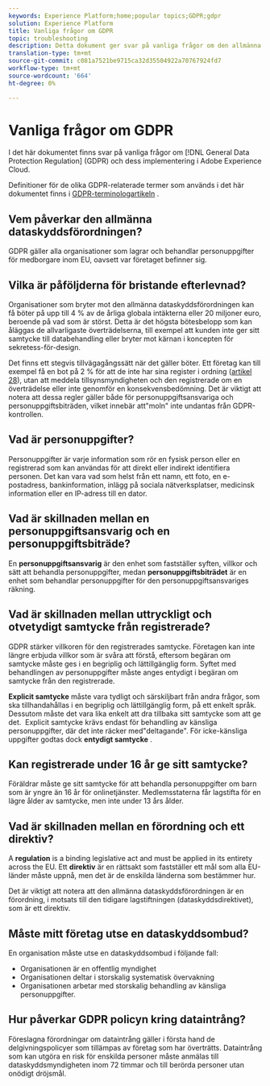 ```yaml
---
keywords: Experience Platform;home;popular topics;GDPR;gdpr
solution: Experience Platform
title: Vanliga frågor om GDPR
topic: troubleshooting
description: Detta dokument ger svar på vanliga frågor om den allmänna dataskyddsförordningen (GDPR) och dess tillämpning i Adobe Experience Cloud.
translation-type: tm+mt
source-git-commit: c081a7521be9715ca32d35504922a70767924fd7
workflow-type: tm+mt
source-wordcount: '664'
ht-degree: 0%

---
```



# Vanliga frågor om GDPR

I det här dokumentet finns svar på vanliga frågor om [!DNL General Data Protection Regulation] (GDPR) och dess implementering i Adobe Experience Cloud.

Definitioner för de olika GDPR-relaterade termer som används i det här dokumentet finns i [GDPR-terminologartikeln](terminology.md) .

## Vem påverkar den allmänna dataskyddsförordningen?

GDPR gäller alla organisationer som lagrar och behandlar personuppgifter för medborgare inom EU, oavsett var företaget befinner sig.

## Vilka är påföljderna för bristande efterlevnad?

Organisationer som bryter mot den allmänna dataskyddsförordningen kan få böter på upp till 4 % av de årliga globala intäkterna eller 20 miljoner euro, beroende på vad som är störst. Detta är det högsta bötesbelopp som kan åläggas de allvarligaste överträdelserna, till exempel att kunden inte ger sitt samtycke till databehandling eller bryter mot kärnan i koncepten för sekretess-för-design.

Det finns ett stegvis tillvägagångssätt när det gäller böter. Ett företag kan till exempel få en bot på 2 % för att de inte har sina register i ordning ([artikel 28](http://www.privacy-regulation.eu/en/article-28-processor-GDPR.htm)), utan att meddela tillsynsmyndigheten och den registrerade om en överträdelse eller inte genomför en konsekvensbedömning. Det är viktigt att notera att dessa regler gäller både för personuppgiftsansvariga och personuppgiftsbiträden, vilket innebär att&quot;moln&quot; inte undantas från GDPR-kontrollen.

## Vad är personuppgifter?

Personuppgifter är varje information som rör en fysisk person eller en registrerad som kan användas för att direkt eller indirekt identifiera personen. Det kan vara vad som helst från ett namn, ett foto, en e-postadress, bankinformation, inlägg på sociala nätverksplatser, medicinsk information eller en IP-adress till en dator.

## Vad är skillnaden mellan en personuppgiftsansvarig och en personuppgiftsbiträde?

En **personuppgiftsansvarig** är den enhet som fastställer syften, villkor och sätt att behandla personuppgifter, medan **personuppgiftsbiträdet** är en enhet som behandlar personuppgifter för den personuppgiftsansvariges räkning.

## Vad är skillnaden mellan uttryckligt och otvetydigt samtycke från registrerade?

GDPR stärker villkoren för den registrerades samtycke. Företagen kan inte längre erbjuda villkor som är svåra att förstå, eftersom begäran om samtycke måste ges i en begriplig och lättillgänglig form. Syftet med behandlingen av personuppgifter måste anges entydigt i begäran om samtycke från den registrerade.

**Explicit samtycke** måste vara tydligt och särskiljbart från andra frågor, som ska tillhandahållas i en begriplig och lättillgänglig form, på ett enkelt språk. Dessutom måste det vara lika enkelt att dra tillbaka sitt samtycke som att ge det. &#x200B; Explicit samtycke krävs endast för behandling av känsliga personuppgifter, där det inte räcker med&quot;deltagande&quot;. För icke-känsliga uppgifter godtas dock **entydigt samtycke** .

## Kan registrerade under 16 år ge sitt samtycke?

Föräldrar måste ge sitt samtycke för att behandla personuppgifter om barn som är yngre än 16 år för onlinetjänster. Medlemsstaterna får lagstifta för en lägre ålder av samtycke, men inte under 13 års ålder.

## Vad är skillnaden mellan en förordning och ett direktiv?

A **regulation** is a binding legislative act and must be applied in its entirety across the EU. Ett **direktiv** är en rättsakt som fastställer ett mål som alla EU-länder måste uppnå, men det är de enskilda länderna som bestämmer hur.

Det är viktigt att notera att den allmänna dataskyddsförordningen är en förordning, i motsats till den tidigare lagstiftningen (dataskyddsdirektivet), som är ett direktiv.

## Måste mitt företag utse en dataskyddsombud?

En organisation måste utse en dataskyddsombud i följande fall:

* Organisationen är en offentlig myndighet
* Organisationen deltar i storskalig systematisk övervakning
* Organisationen arbetar med storskalig behandling av känsliga personuppgifter.

## Hur påverkar GDPR policyn kring dataintrång?

Föreslagna förordningar om dataintrång gäller i första hand de delgivningspolicyer som tillämpas av företag som har överträtts. Dataintrång som kan utgöra en risk för enskilda personer måste anmälas till dataskyddsmyndigheten inom 72 timmar och till berörda personer utan onödigt dröjsmål.